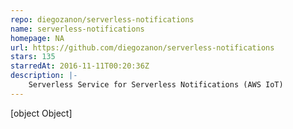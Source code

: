 ```yaml
---
repo: diegozanon/serverless-notifications
name: serverless-notifications
homepage: NA
url: https://github.com/diegozanon/serverless-notifications
stars: 135
starredAt: 2016-11-11T00:20:36Z
description: |-
    Serverless Service for Serverless Notifications (AWS IoT)
---
```


[object Object]
